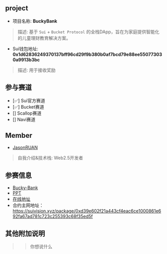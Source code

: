 ## project
- 项目名称: **BuckyBank**
> 描述: 基于 `Sui` + `Bucket Protocol` 的全栈DApp，旨在为家庭提供智能化的儿童理财教育解决方案。
- Sui钱包地址: **0x1d62836249370137bff96cd29f9b380b0af7bcd79e88ee550773030a9913b3bc**
> 描述: 用于接收奖励

## 参与赛道
- [✅] Sui官方赛道
- [✅] Bucket赛道
- [] Scallop赛道
- [] Navi赛道

## Member
- [JasonRUAN](https://github.com/JasonRUAN)
> 自我介绍&技术栈: Web2.5开发者

## 参赛信息
- [Bucky-Bank](https://github.com/JasonRUAN/Bucky-Bank)
- [PPT](https://github.com/JasonRUAN/Bucky-Bank/blob/main/PPT/BuckyBank-PPT_rzexin.pdf)
- [在线地址](https://moverse.wal.app/)
- 合约主网地址：https://suivision.xyz/package/0xd39e602f21a443cf4eac6ce1000861e692fa67ad781c723c255393c68f35ed5f

## 其他附加说明
>> 你想说什么
